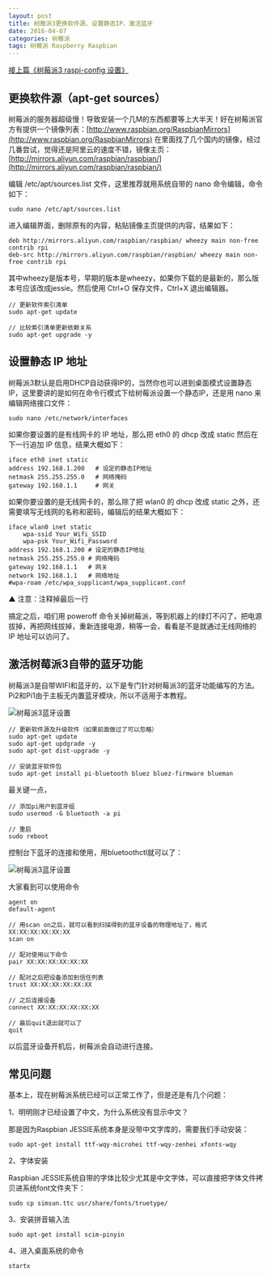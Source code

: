 ```yaml
---
layout: post
title: 树莓派3更换软件源、设置静态IP、激活蓝牙
date: 2016-04-07
categories: 树莓派
tags: 树莓派 Raspberry Raspbian
---
```


[接上篇《树莓派3 raspi-config 设置》](http://www.yupae.cn/2016-04-06-raspberrypi2)

## 更换软件源（apt-get sources）

树莓派的服务器超级慢！导致安装一个几M的东西都要等上大半天！好在树莓派官方有提供一个镜像列表：[http://www.raspbian.org/RaspbianMirrors](http://www.raspbian.org/RaspbianMirrors) 在里面找了几个国内的镜像，经过几番尝试，觉得还是阿里云的速度不错，镜像主页：[http://mirrors.aliyun.com/raspbian/raspbian/](http://mirrors.aliyun.com/raspbian/raspbian/)

编辑 /etc/apt/sources.list 文件，这里推荐就用系统自带的 nano 命令编辑，命令如下：

`
sudo nano /etc/apt/sources.list
`

进入编辑界面，删除原有的内容，粘贴镜像主页提供的内容，结果如下：

```
deb http://mirrors.aliyun.com/raspbian/raspbian/ wheezy main non-free contrib rpi
deb-src http://mirrors.aliyun.com/raspbian/raspbian/ wheezy main non-free contrib rpi
```


其中wheezy是版本号，早期的版本是wheezy，如果你下载的是最新的，那么版本号应该改成jessie。然后使用 Ctrl+O 保存文件，Ctrl+X 退出编辑器。

```
// 更新软件索引清单
sudo apt-get update

// 比较索引清单更新依赖关系
sudo apt-get upgrade -y
```


## 设置静态 IP 地址

树莓派3默认是启用DHCP自动获得IP的，当然你也可以进到桌面模式设置静态IP，这里要讲的是如何在命令行模式下给树莓派设置一个静态IP，还是用 nano 来编辑网络接口文件：

`
sudo nano /etc/network/interfaces
`

如果你要设置的是有线网卡的 IP 地址，那么把 eth0 的 dhcp 改成 static 然后在下一行追加 IP 信息，结果大概如下：

```
iface eth0 inet static
address 192.168.1.200   # 设定的静态IP地址
netmask 255.255.255.0   # 网络掩码
gateway 192.168.1.1     # 网关
```


如果你要设置的是无线网卡的，那么除了把 wlan0 的 dhcp 改成 static 之外，还需要填写无线网的名称和密码，编辑后的结果大概如下：

```
iface wlan0 inet static
    wpa-ssid Your_Wifi_SSID
    wpa-psk Your_Wifi_Password
address 192.168.1.200 # 设定的静态IP地址
netmask 255.255.255.0 # 网络掩码
gateway 192.168.1.1   # 网关
network 192.168.1.1   # 网络地址
#wpa-roam /etc/wpa_supplicant/wpa_supplicant.conf
```


▲ 注意：注释掉最后一行

搞定之后，咱们用 poweroff 命令关掉树莓派，等到机器上的绿灯不闪了，把电源拔掉，再把网线拔掉，重新连接电源，稍等一会，看看是不是就通过无线网络的 IP 地址可以访问了。

## 激活树莓派3自带的蓝牙功能

树莓派3是自带WIFI和蓝牙的，以下是专门针对树莓派3的蓝牙功能编写的方法。Pi2和Pi1由于主板无内置蓝牙模块，所以不适用于本教程。

![树莓派3蓝牙设置](http://www.yupae.cn/images/raspiblue.png)


```
// 更新软件源及升级软件（如果前面做过了可以忽略）
sudo apt-get update
sudo apt-get updgrade -y
sudo apt-get dist-upgrade -y

// 安装蓝牙软件包
sudo apt-get install pi-bluetooth bluez bluez-firmware blueman
```


最关键一点，


```
// 添加pi用户到蓝牙组
sudo usermod -G bluetooth -a pi

// 重启
sudo reboot
```


控制台下蓝牙的连接和使用，用bluetoothctl就可以了：

![树莓派3蓝牙设置](http://www.yupae.cn/images/raspibluetooth.png)

大家看到可以使用命令


```
agent on
default-agent

// 用scan on之后，就可以看到扫描得到的蓝牙设备的物理地址了，格式XX:XX:XX:XX:XX:XX
scan on

// 配对使用以下命令
pair XX:XX:XX:XX:XX:XX

// 配对之后把设备添加到信任列表
trust XX:XX:XX:XX:XX:XX

// 之后连接设备
connect XX:XX:XX:XX:XX:XX

// 最后quit退出就可以了
quit
```

以后蓝牙设备开机后，树莓派会自动进行连接。

## 常见问题

基本上，现在树莓派系统已经可以正常工作了，但是还是有几个问题：

1、明明刚才已经设置了中文，为什么系统没有显示中文？

那是因为Raspbian JESSIE系统本身是没带中文字库的，需要我们手动安装：

`
sudo apt-get install ttf-wqy-microhei ttf-wqy-zenhei xfonts-wqy
`

2、字体安装

Raspbian JESSIE系统自带的字体比较少尤其是中文字体，可以直接把字体文件拷贝进系统font文件夹下：

`
sudo cp simsun.ttc usr/share/fonts/truetype/
`

3、安装拼音输入法

`
sudo apt-get install scim-pinyin
`

4、进入桌面系统的命令

`
startx
`
